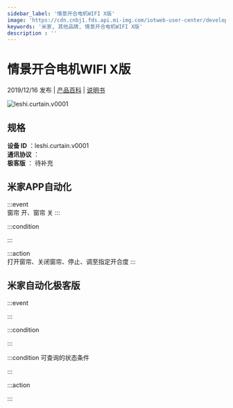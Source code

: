 ```yaml
---
sidebar_label: '情景开合电机WIFI X版'
image: 'https://cdn.cnbj1.fds.api.mi-img.com/iotweb-user-center/developer_1679047615489yLhPS7Vb.png?GalaxyAccessKeyId=AKVGLQWBOVIRQ3XLEW&Expires=9223372036854775807&Signature=iaLf7jc7OqgFRSIUCtgKbxJtF3Q='
keywords: '米家, 其他品牌, 情景开合电机WIFI X版'
description : ''
---
```

# 情景开合电机WIFI X版

2019/12/16 发布 | [产品百科](https://home.mi.com/webapp/content/baike/product/index.html?model=leshi.curtain.v0001/) | [说明书](https://home.mi.com/views/introduction.html?model=leshi.curtain.v0001&region=cn)

![leshi.curtain.v0001](https://cdn.cnbj1.fds.api.mi-img.com/iotweb-user-center/developer_1679047615489yLhPS7Vb.png?GalaxyAccessKeyId=AKVGLQWBOVIRQ3XLEW&Expires=9223372036854775807&Signature=iaLf7jc7OqgFRSIUCtgKbxJtF3Q=)

## 规格  
> 
**设备 ID** ：leshi.curtain.v0001  
**通讯协议** ：  
**极客版**  ： 待补充 


## 米家APP自动化  

:::event  
窗帘 开、窗帘 关
:::

:::condition  

:::

:::action   
打开窗帘、关闭窗帘、停止、调至指定开合度
:::

## 米家自动化极客版  

:::event  

:::

:::condition  

:::

:::condition 可查询的状态条件  

:::

:::action  

:::

        
